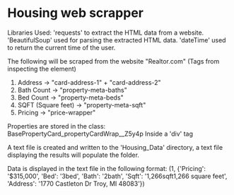 # Housing web scrapper

Libraries Used:
'requests' to extract the HTML data from a website.
'BeautifulSoup' used for parsing the extracted HTML data.
'dateTime' used to return the current time of the user.

The following will be scraped from the website "Realtor.com" (Tags from inspecting the element)
1. Address -> "card-address-1" + "card-address-2"
2. Bath Count -> "property-meta-baths"
3. Bed Count -> "property-meta-beds"
4. SQFT (Square feet) -> "property-meta-sqft"
5. Pricing -> "price-wrapper"

Properties are stored in the class: BasePropertyCard_propertyCardWrap__Z5y4p
Inside a 'div' tag

A text file is created and written to the 'Housing_Data' directory, a text file displaying the results will populate the folder.

Data is displayed in the text file in the following format: 
(1, {'Pricing': '$315,000', 'Bed': '3bed', 'Bath': '2bath', 'Sqft': '1,266sqft1,266 square feet', 'Address': '1770 Castleton Dr Troy, MI 48083'})

  
